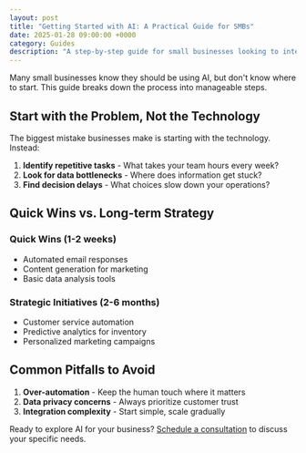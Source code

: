 ```yaml
---
layout: post
title: "Getting Started with AI: A Practical Guide for SMBs"
date: 2025-01-28 09:00:00 +0000
category: Guides
description: "A step-by-step guide for small businesses looking to integrate AI tools into their operations"
---
```


Many small businesses know they should be using AI, but don't know where to start. This guide breaks down the process into manageable steps.

## Start with the Problem, Not the Technology

The biggest mistake businesses make is starting with the technology. Instead:

1. **Identify repetitive tasks** - What takes your team hours every week?
2. **Look for data bottlenecks** - Where does information get stuck?
3. **Find decision delays** - What choices slow down your operations?

## Quick Wins vs. Long-term Strategy

### Quick Wins (1-2 weeks)
- Automated email responses
- Content generation for marketing
- Basic data analysis tools

### Strategic Initiatives (2-6 months)
- Customer service automation
- Predictive analytics for inventory
- Personalized marketing campaigns

## Common Pitfalls to Avoid

1. **Over-automation** - Keep the human touch where it matters
2. **Data privacy concerns** - Always prioritize customer trust
3. **Integration complexity** - Start simple, scale gradually

Ready to explore AI for your business? [Schedule a consultation](/contact) to discuss your specific needs.